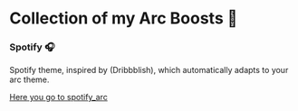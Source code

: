 # Collection of my Arc Boosts 🚀

### Spotify 🎧

Spotify theme, inspired by (Dribbblish), which automatically adapts to your arc theme. 

[Here you go to spotify_arc](/spotify)
